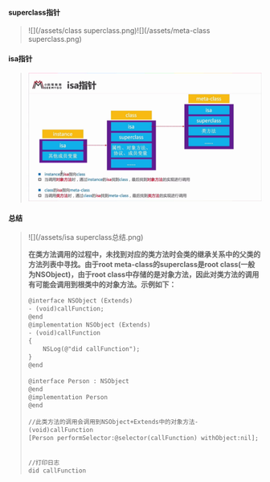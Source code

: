 #### superclass指针

> ![](/assets/class superclass.png)![](/assets/meta-class superclass.png)

#### **isa指针**

> #### ![](/assets/isa指针.png)

#### 总结

> ![](/assets/isa superclass总结.png)
>
> **在类方法调用的过程中，未找到对应的类方法时会类的继承关系中的父类的方法列表中寻找。由于root meta-class的superclass是root class\(一般为NSObject\)，由于root class中存储的是对象方法，因此对类方法的调用有可能会调用到根类中的对象方法。示例如下：**
>
> ```
> @interface NSObject (Extends)
> - (void)callFunction;
> @end
> @implementation NSObject (Extends)
> - (void)callFunction
> {
>     NSLog(@"did callFunction");
> }
> @end
>
> @interface Person : NSObject
> @end
> @implementation Person
> @end
>
> //此类方法的调用会调用到NSObject+Extends中的对象方法- (void)callFunction
> [Person performSelector:@selector(callFunction) withObject:nil];
>
>
> //打印日志
> did callFunction
> ```



